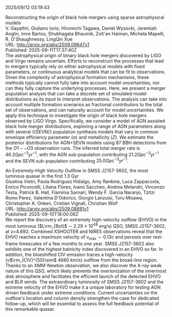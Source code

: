 2025/09/12 03:19:43  

Reconstructing the origin of black hole mergers using sparse
  astrophysical models  
V. Gayathri, Giuliano Iorio, Hiromichi Tagawa, Daniel Wysocki, Jeremiah Anglin, Imre Bartos, Shubhagata Bhaumik, Zolt'an Haiman, Michela Mapelli, R. O'Shaughnessy, LingQin Xue  
URL: http://arxiv.org/abs/2509.09647v1  
Published: 2025-09-11T17:37:40Z  
  The astrophysical origin of binary black hole mergers discovered by LIGO and Virgo remains uncertain. Efforts to reconstruct the processes that lead to mergers typically rely on either astrophysical models with fixed parameters, or continuous analytical models that can be fit to observations. Given the complexity of astrophysical formation mechanisms, these methods typically cannot fully take into account model uncertainties, nor can they fully capture the underlying processes. Here, we present a merger population analysis that can take a discrete set of simulated model distributions as its input to interpret observations. The analysis can take into account multiple formation scenarios as fractional contributors to the total set of observations, and can naturally account for model uncertainties. We apply this technique to investigate the origin of black hole mergers observed by LIGO Virgo. Specifically, we consider a model of AGN assisted black hole merger distributions, exploring a range of AGN parameters along with several {{SEVN}} population synthesis models that vary in common envelope efficiency parameter ($\alpha$) and metallicity ($Z$). We estimate the posterior distributions for AGN+SEVN models using $87$ BBH detections from the $O1--O3$ observation runs. The inferred total merger rate is $46.2 {Gpc}^{-3} {yr}^{-1}$, with the AGN sub-population contributing $21.2{Gpc}^{-3}{yr}^{-1}$ and the SEVN sub-population contributing $25.0 {Gpc}^{-3} {yr}^{-1}$.   

An Extremely-High Velocity Outflow in SMSS J2157-3602, the most luminous
  quasar in the first 1.3 Gyr  
Giustina Vietri, Paola Rodriguez Hidalgo, Amy Rankine, Luca Zappacosta, Enrico Piconcelli, Liliana Flores, Ivano Saccheo, Andrea Melandri, Vincenzo Testa, Patrick B. Hall, Flaminia Sarnari, Wendy F. Garcia Naranjo, Tzitzi Romo Perez, Valentina D'Odorico, Giorgio Lanzuisi, Toru Misawa, Christopher A. Onken, Cristian Vignali, Christian Wolf  
URL: http://arxiv.org/abs/2509.08891v1  
Published: 2025-09-10T18:00:06Z  
  We report the discovery of an extremely high-velocity outflow (EHVO) in the most luminous ($L\rm_{Bol}$ $\sim$ 2.29 $\times$ 10$^{48}$ erg/s) QSO, SMSS J2157-3602, at z=4.692. Combined XSHOOTER and NIRES observations reveal that the EHVO reaches a maximum velocity of v$_\mathrm{max} \sim 0.13c$ and persists over rest-frame timescales of a few months to one year. SMSS J2157-3602 also exhibits one of the highest balnicity index discovered in an EHVO so far. In addition, the blueshifted CIV emission traces a high-velocity (v$\rm_{CIV}^{50}\sim$ 4660 km/s) outflow from the broad-line region. Thanks to an XMM-Newton observation, we also discover the X-ray weak nature of this QSO, which likely prevents the overionization of the innermost disk atmosphere and facilitates the efficient launch of the detected EHVO and BLR winds. The extraordinary luminosity of SMSS J2157-3602 and the extreme velocity of the EHVO make it a unique laboratory for testing AGN driven feedback under extreme conditions. Current uncertainties on the outflow's location and column density strengthen the case for dedicated follow-up, which will be essential to assess the full feedback potential of this remarkable quasar.   

